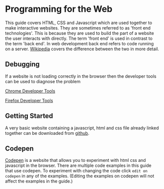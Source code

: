 # Programming for the Web

This guide covers HTML, CSS and Javascript which are used together to make interactive websites. They are sometimes referred to as 'front end technologies'. This is because they are used to build the part of a website the user interacts with directly. The term 'front end' is used in contrast to the term 'back end'. In web development back end refers to code running on a server. [Wikipedia](https://en.wikipedia.org/wiki/Front_and_back_ends) covers the difference between the two in more detail.

## Debugging
If a website is not loading correctly in the browser then the developer tools can be used to diagnose the problem

[Chrome Developer Tools](https://developer.chrome.com/devtools)

[Firefox Developer Tools](https://developer.mozilla.org/en-US/docs/Tools/Tools_Toolbox)

## Getting Started

A very basic website containing a javascript, html and css file already linked together can be downloaded from [github](https://github.com/susiecoleman/blank-website).

## Codepen
[Codepen](https://codepen.io/#) is a website that allows you to experiment with html css and javascript in the browser. There are multiple code examples in this guide that use codepen. To experiment with changing the code click `edit on codepen` in any of the examples. (Editing the examples on codepen will not affect the examples in the guide.)
